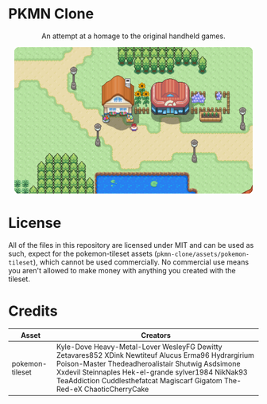 # PKMN Clone

<div align="center">

<div>

An attempt at a homage to the original handheld games.

</div>

<img src="assets/preview.png" width="480">

</div>

# License

All of the files in this repository are licensed under MIT and can be used as such, expect for the pokemon-tileset assets (`pkmn-clone/assets/pokemon-tileset`), which cannot be used commercially. No commercial use means you aren't allowed to make money with anything you created with the tileset.

# Credits
| Asset | Creators |
|--|--|
| pokemon-tileset | Kyle-Dove Heavy-Metal-Lover WesleyFG Dewitty Zetavares852 XDink Newtiteuf Alucus Erma96 Hydrargirium Poison-Master Thedeadheroalistair Shutwig Asdsimone Xxdevil Steinnaples Hek-el-grande sylver1984 NikNak93 TeaAddiction Cuddlesthefatcat Magiscarf Gigatom The-Red-eX ChaoticCherryCake |

